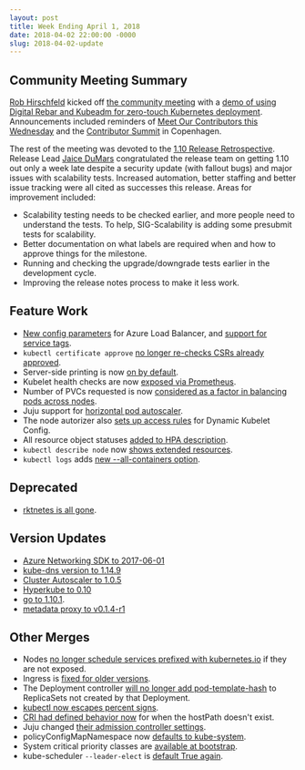 ```yaml
---
layout: post
title: Week Ending April 1, 2018
date: 2018-04-02 22:00:00 -0000
slug: 2018-04-02-update
---
```


## Community Meeting Summary

[Rob Hirschfeld](https://github.com/zehicle) kicked off [the community meeting](http://bit.ly/k8scommunity) with a [demo of using Digital Rebar and Kubeadm for zero-touch Kubernetes deployment](https://www.youtube.com/watch?v=OMm6Oz1NF6I).  Announcements included reminders of [Meet Our Contributors this Wednesday](https://github.com/kubernetes/community/blob/master/mentoring/meet-our-contributors.md) and the [Contributor Summit](https://events.linuxfoundation.org/events/kubecon-cloudnativecon-europe-2018/co-located-events/kubernetes-contributor-summit/) in Copenhagen.

The rest of the meeting was devoted to the [1.10 Release Retrospective](https://docs.google.com/document/d/1kZnDqR0rZ4Zj_D9WWdD5JIoF9dZdZRr0giIU0w32bqI).  Release Lead [Jaice DuMars](https://github.com/jdumars) congratulated the release team on getting 1.10 out only a week late despite a security update (with fallout bugs) and major issues with scalability tests. Increased automation, better staffing and better issue tracking were all cited as successes this release.  Areas for improvement included:

* Scalability testing needs to be checked earlier, and more people need to understand the tests.  To help, SIG-Scalability is adding some presubmit tests for scalability.
* Better documentation on what labels are required when and how to approve things for the milestone.
* Running and checking the upgrade/downgrade tests earlier in the development cycle.
* Improving the release notes process to make it less work.

## Feature Work

* [New config parameters](https://github.com/kubernetes/kubernetes/pull/61884) for Azure Load Balancer, and [support for service tags](https://github.com/kubernetes/kubernetes/pull/61467).
* `kubectl certificate approve` [no longer re-checks CSRs already approved](https://github.com/kubernetes/kubernetes/pull/61971).
* Server-side printing is now [on by default](https://github.com/kubernetes/kubernetes/pull/61477).
* Kubelet health checks are now [exposed via Prometheus](https://github.com/kubernetes/kubernetes/pull/61369).
* Number of PVCs requested is now [considered as a factor in balancing pods across nodes](https://github.com/kubernetes/kubernetes/pull/60525).
* Juju support for [horizontal pod autoscaler](https://github.com/kubernetes/kubernetes/pull/60174).
* The node autorizer also [sets up access rules](https://github.com/kubernetes/kubernetes/pull/60100) for Dynamic Kubelet Config.
* All resource object statuses [added to HPA description](https://github.com/kubernetes/kubernetes/pull/59609).
* `kubectl describe node` now [shows extended resources](https://github.com/kubernetes/kubernetes/pull/46079).
* `kubectl logs` adds [new --all-containers option](https://github.com/kubernetes/kubernetes/pull/45275).

## Deprecated

*  [rktnetes is all gone](https://github.com/kubernetes/kubernetes/pull/61432).

## Version Updates

* [Azure Networking SDK to 2017-06-01](https://github.com/kubernetes/kubernetes/pull/61955)
* [kube-dns version to 1.14.9](https://github.com/kubernetes/kubernetes/pull/61908)
* [Cluster Autoscaler to 1.0.5](https://github.com/kubernetes/kubernetes/pull/61566)
* [Hyperkube to 0.10](https://github.com/kubernetes/kubernetes/pull/61357)
* [go to 1.10.1](https://github.com/kubernetes/kubernetes/pull/60597).
* [metadata proxy to v0.1.4-r1](https://github.com/kubernetes/kubernetes/pull/60245)

## Other Merges

* Nodes [no longer schedule services prefixed with kubernetes.io](https://github.com/kubernetes/kubernetes/pull/61860) if they are not exposed.
* Ingress is [fixed for older versions](https://github.com/kubernetes/kubernetes/pull/61859).
* The Deployment controller [will no longer add pod-template-hash](https://github.com/kubernetes/kubernetes/pull/61615) to ReplicaSets not created by that Deployment.
* [kubectl now escapes percent signs](https://github.com/kubernetes/kubernetes/pull/61523).
* [CRI had defined behavior now](https://github.com/kubernetes/kubernetes/pull/61460) for when the hostPath doesn't exist.
* Juju changed [their admission controller settings](https://github.com/kubernetes/kubernetes/pull/61427).
* policyConfigMapNamespace now [defaults to kube-system](https://github.com/kubernetes/kubernetes/pull/61388).
* System critical priority classes are [available at bootstrap](https://github.com/kubernetes/kubernetes/pull/60519).
* kube-scheduler `--leader-elect` is [default True again](https://github.com/kubernetes/kubernetes/pull/59732).
